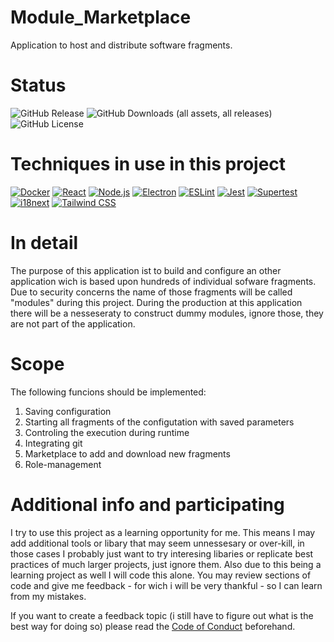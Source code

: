 # Module_Marketplace
Application to host and distribute software fragments.

# Status

![GitHub Release](https://img.shields.io/github/v/release/Reariuz/module_marketplace)
![GitHub Downloads (all assets, all releases)](https://img.shields.io/github/downloads/reariuz/module_marketplace/total)
![GitHub License](https://img.shields.io/github/license/reariuz/module_marketplace)

# Techniques in use in this project
[![Docker](https://img.shields.io/badge/Docker-documentation-%232496ED?style=flat-square&logo=docker&logoColor=white)](https://docs.docker.com/)
[![React](https://img.shields.io/badge/React-official%20website-%23282C34?style=flat-square&logo=react&logoColor=61DAFB)](https://reactjs.org/)
[![Node.js](https://img.shields.io/badge/Node.js-official%20website-%23339933?style=flat-square&logo=node.js&logoColor=white)](https://nodejs.org/)
[![Electron](https://img.shields.io/badge/Electron-documentation-%234B8BBE?style=flat-square&logo=electron&logoColor=white)](https://www.electronjs.org/docs/latest)
[![ESLint](https://img.shields.io/badge/ESLint-documentation-%234B32B3?style=flat-square&logo=eslint&logoColor=white)](https://eslint.org/)
[![Jest](https://img.shields.io/badge/Jest-documentation-%23C21325?style=flat-square&logo=jest&logoColor=white)](https://jestjs.io/)
[![Supertest](https://img.shields.io/badge/Supertest-repository-%23FF6F00?style=flat-square&logo=npm&logoColor=white)](https://github.com/visionmedia/supertest)
[![i18next](https://img.shields.io/badge/i18next-documentation-%234A90E2?style=flat-square&logo=i18next&logoColor=white)](https://www.i18next.com/)
[![Tailwind CSS](https://img.shields.io/badge/Tailwind%20CSS-official%20website-%2338B2D6?style=flat-square&logo=tailwindcss&logoColor=white)](https://tailwindcss.com/)



# In detail
The purpose of this application ist to build and configure an other application wich is based upon hundreds of individual sofware fragments.
Due to security concerns the name of those fragments will be called "modules" during this project.
During the production at this application there will be a nesseseraty to construct dummy modules, ignore those, they are not part of the application.

# Scope
The following funcions should be implemented:

1. Saving configuration
2. Starting all fragments of the configutation with saved parameters
3. Controling the execution during runtime
4. Integrating git
5. Marketplace to add and download new fragments
6. Role-management

# Additional info and participating
I try to use this project as a learning opportunity for me. This means I may add additional tools or libary that may seem unnessesary or over-kill, in those cases I probably just want to try interesing libaries or replicate best practices of much larger projects, just ignore them.
Also due to this being a learning project as well I will code this alone. You may review sections of code and give me feedback - for wich i will be very thankful - so I can learn from my mistakes.

If you want to create a feedback topic (i still have to figure out what is the best way for doing so) please read the [Code of Conduct](.github/CODE_OF_CONDUCT.md) beforehand.
